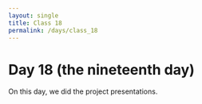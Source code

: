```yaml
---
layout: single
title: Class 18
permalink: /days/class_18
---
```


# Day 18 (the nineteenth day)

On this day, we did the project presentations.
